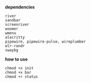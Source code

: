 **dependencies**  
```
river
sandbar
screenriver
woomer
wmenu
alacritty
pipewire, pipewire-pulse, wireplumber
wlr-randr
swaybg
```

**how to use**
```
chmod +x init
chmod +x bar
chmod +r status
```
